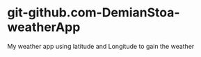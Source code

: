 # git-github.com-DemianStoa-weatherApp

My weather app
using latitude and Longitude to gain the weather
